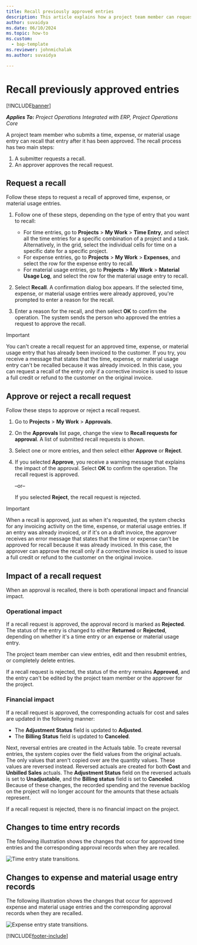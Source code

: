 ```yaml
---
title: Recall previously approved entries
description: This article explains how a project team member can request the recall of previously submitted and approved time, expense, and material usage records, and how a project manager can approve or reject recall requests.
author: suvaidya
ms.date: 06/10/2024
ms.topic: how-to
ms.custom: 
  - bap-template
ms.reviewer: johnmichalak
ms.author: suvaidya

---
```


# Recall previously approved entries

[!INCLUDE[banner](../includes/banner.md)]

_**Applies To:** Project Operations Integrated with ERP, Project Operations Core_

A project team member who submits a time, expense, or material usage entry can recall that entry after it has been approved. The recall process has two main steps:

1. A submitter requests a recall.
2. An approver approves the recall request.

## Request a recall

Follow these steps to request a recall of approved time, expense, or material usage entries.

1. Follow one of these steps, depending on the type of entry that you want to recall:

    - For time entries, go to **Projects** \> **My Work** \> **Time Entry**, and select all the time entries for a specific combination of a project and a task. Alternatively, in the grid, select the individual cells for time on a specific date for a specific project.
    - For expense entries, go to **Projects** \> **My Work** \> **Expenses**, and select the row for the expense entry to recall.
    - For material usage entries, go to **Projects** \> **My Work** \> **Material Usage Log**, and select the row for the material usage entry to recall.

2. Select **Recall**. A confirmation dialog box appears. If the selected time, expense, or material usage entries were already approved, you're prompted to enter a reason for the recall.
3. Enter a reason for the recall, and then select **OK** to confirm the operation. The system sends the person who approved the entries a request to approve the recall.

> [!IMPORTANT]
> You can't create a recall request for an approved time, expense, or material usage entry that has already been invoiced to the customer. If you try, you receive a message that states that the time, expense, or material usage entry can't be recalled because it was already invoiced. In this case, you can request a recall of the entry only if a corrective invoice is used to issue a full credit or refund to the customer on the original invoice.

## Approve or reject a recall request

Follow these steps to approve or reject a recall request.

1. Go to **Projects** \> **My Work** \> **Approvals**.
2. On the **Approvals** list page, change the view to **Recall requests for approval**. A list of submitted recall requests is shown.
3. Select one or more entries, and then select either **Approve** or **Reject**.
4. If you selected **Approve**, you receive a warning message that explains the impact of the approval. Select **OK** to confirm the operation. The recall request is approved.

    –or–

    If you selected **Reject**, the recall request is rejected.

> [!IMPORTANT]
> When a recall is approved, just as when it's requested, the system checks for any invoicing activity on the time, expense, or material usage entries. If an entry was already invoiced, or if it's on a draft invoice, the approver receives an error message that states that the time or expense can't be approved for recall because it was already invoiced. In this case, the approver can approve the recall only if a corrective invoice is used to issue a full credit or refund to the customer on the original invoice.

## Impact of a recall request

When an approval is recalled, there is both operational impact and financial impact.

### Operational impact

If a recall request is approved, the approval record is marked as **Rejected**. The status of the entry is changed to either **Returned** or **Rejected**, depending on whether it's a time entry or an expense or material usage entry.

The project team member can view entries, edit and then resubmit entries, or completely delete entries.

If a recall request is rejected, the status of the entry remains **Approved**, and the entry can't be edited by the project team member or the approver for the project.

### Financial impact

If a recall request is approved, the corresponding actuals for cost and sales are updated in the following manner:

- The **Adjustment Status** field is updated to **Adjusted**.
- The **Billing Status** field is updated to **Canceled**.

Next, reversal entries are created in the Actuals table. To create reversal entries, the system copies over the field values from the original actuals. The only values that aren't copied over are the quantity values. These values are reversed instead. Reversed actuals are created for both **Cost** and **Unbilled Sales** actuals. The **Adjustment Status** field on the reversed actuals is set to **Unadjustable**, and the **Billing status** field is set to **Canceled**. Because of these changes, the recorded spending and the revenue backlog on the project will no longer account for the amounts that these actuals represent.

If a recall request is rejected, there is no financial impact on the project.

## Changes to time entry records

The following illustration shows the changes that occur for approved time entries and the corresponding approval records when they are recalled.

![Time entry state transitions.](media/TimeEntryStateTransitions.png)

## Changes to expense and material usage entry records

The following illustration shows the changes that occur for approved expense and material usage entries and the corresponding approval records when they are recalled.

![Expense entry state transitions.](media/ExpenseEntryStateTransitions.png)

[!INCLUDE[footer-include](../includes/footer-banner.md)]
